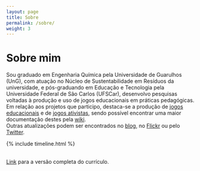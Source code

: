 ```yaml
---
layout: page
title: Sobre
permalink: /sobre/
weight: 3
---
```


# **Sobre mim**

Sou graduado em Engenharia Química pela Universidade de Guarulhos (UnG), com atuação no Núcleo de Sustentabilidade em Resíduos da universidade, e pós-graduando em Educação e Tecnologia pela Universidade Federal de São Carlos (UFSCar), desenvolvo pesquisas voltadas à produção e uso de jogos educacionais em práticas pedagógicas. <br>
Em relação aos projetos que participo, destaca-se a produção de <a href="https://bolitto.github.io/projects/1-jogos-educacionais">jogos educacionais</a> e de <a href="https://bolitto.github.io/projects/1-derivas">jogos ativistas</a>, sendo possível encontrar uma maior documentação destes pela <a href="https://bolitto.github.io/hodos/">wiki</a>.<br>
Outras atualizações podem ser encontrados no <a href="https://bolitto.github.io/blog/">blog</a>, no <a href="https://www.flickr.com/photos/bolitto/albums">Flickr</a> ou pelo <a href="https://twitter.com/derivascc">Twitter</a>. 

<div class="row">
{% include timeline.html %}
</div>
<br>
<p><a href="https://bolitto.github.io/markdown-cv">Link</a> para a versão completa do currículo.</p>
